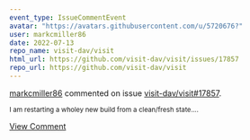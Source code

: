 ```yaml
---
event_type: IssueCommentEvent
avatar: "https://avatars.githubusercontent.com/u/5720676?"
user: markcmiller86
date: 2022-07-13
repo_name: visit-dav/visit
html_url: https://github.com/visit-dav/visit/issues/17857
repo_url: https://github.com/visit-dav/visit
---
```


<a href='https://github.com/markcmiller86' target='_blank'>markcmiller86</a> commented on issue <a href='https://github.com/visit-dav/visit/issues/17857' target='_blank'>visit-dav/visit#17857</a>.

<small>I am restarting a wholey new build from a clean/fresh state....</small>

<a href='https://github.com/visit-dav/visit/issues/17857' target='_blank'>View Comment</a>